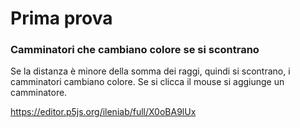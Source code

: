 # Prima prova
### Camminatori che cambiano colore se si scontrano

Se la distanza è minore della somma dei raggi, quindi si scontrano, i camminatori cambiano colore. Se si clicca il mouse si aggiunge un camminatore.

https://editor.p5js.org/ileniab/full/X0oBA9lUx

